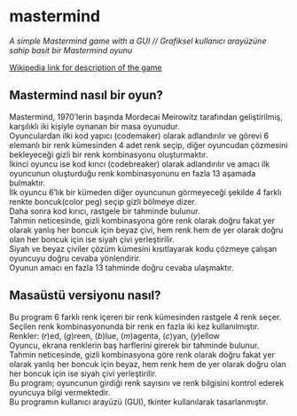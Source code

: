 # mastermind
*A simple Mastermind game with a GUI // Grafiksel kullanıcı arayüzüne sahip basit bir Mastermind oyunu*

[Wikipedia link for description of the game](https://en.wikipedia.org/wiki/Mastermind_(board_game))

## Mastermind nasıl bir oyun?

Mastermind, 1970’lerin başında Mordecai Meirowitz tarafından geliştirilmiş, karşılıklı iki kişiyle oynanan bir masa oyunudur. <br/>
Oyunculardan ilki kod yapıcı (codemaker) olarak adlandırılır ve görevi 6 elemanlı bir renk kümesinden 4 adet renk seçip, diğer oyuncudan çözmesini bekleyeceği gizli bir renk kombinasyonu oluşturmaktır. <br/>
İkinci oyuncu ise kod kırıcı (codebreaker) olarak adlandırılır ve amacı ilk oyuncunun oluşturduğu renk kombinasyonunu en fazla 13 aşamada bulmaktır. <br/>
İlk oyuncu 6’lık bir kümeden diğer oyuncunun görmeyeceği şekilde 4 farklı renkte boncuk(color peg) seçip gizli bölmeye dizer. <br/>
Daha sonra kod kırıcı, rastgele bir tahminde bulunur. <br/>
Tahmin neticesinde, gizli kombinasyona göre renk olarak doğru fakat yer olarak yanlış her boncuk için beyaz çivi, hem renk hem de yer olarak doğru olan her boncuk için ise siyah çivi yerleştirilir. <br/>
Siyah ve beyaz çiviler çözüm kümesini kısıtlayarak kodu çözmeye çalışan oyuncuyu doğru cevaba yönlendirir. <br/>
Oyunun amacı en fazla 13 tahminde doğru cevaba ulaşmaktır. <br/>

## Masaüstü versiyonu nasıl?

Bu program 6 farklı renk içeren bir renk kümesinden rastgele 4 renk seçer. Seçilen renk kombinasyonunda bir renk en fazla iki kez kullanılmıştır. <br/>
Renkler: (*r*)ed, (*g*)reen, (*b*)lue, (*m*)agenta, (*c*)yan, (*y*)ellow <br/>
Oyuncu, ekrana renklerin baş harflerini girerek bir tahminde bulunur. <br/>
Tahmin neticesinde, gizli kombinasyona göre renk olarak doğru fakat yer olarak yanlış her boncuk için beyaz, hem renk hem de yer olarak doğru olan her boncuk için ise siyah çivi yerleştirilir. <br/>
Bu program; oyuncunun girdiği renk sayısını ve renk bilgisini kontrol ederek oyuncuya bilgi vermektedir. <br/>
Bu programın kullanıcı arayüzü (GUI), tkinter kullanılarak tasarlanmıştır. <br/>
